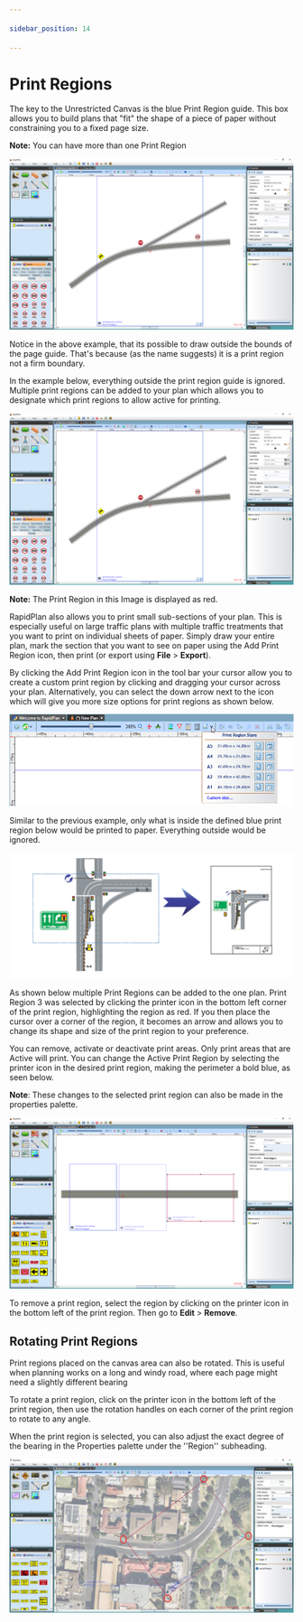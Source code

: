 ```yaml
---

sidebar_position: 14

---
```

# Print Regions

The key to the Unrestricted Canvas is the blue Print Region guide. This box allows you to build plans that "fit" the shape of a piece of paper without constraining you to a fixed page size.

**Note:** You can have more than one Print Region

![Print_Region](./assets/Print_Region.png)

Notice in the above example, that its possible to draw outside the bounds of the page guide. That's because (as the name suggests) it is a print region not a firm boundary.

In the example below, everything outside the print region guide is ignored. Multiple print regions can be added to your plan which allows you to designate which print regions to allow active for printing.

![Print_Region](./assets/Print_Region.png)

**Note:** The Print Region in this Image is displayed as red.

RapidPlan also allows you to print small sub-sections of your plan. This is especially useful on large traffic plans with multiple traffic treatments that you want to print on individual sheets of paper. Simply draw your entire plan, mark the section that you want to see on paper using the Add Print Region icon, then print (or export using **File** > **Export**). 

By clicking the Add Print Region icon in the tool bar your cursor allow you to create a custom print region by clicking and dragging your cursor across your plan. Alternatively, you can select the down arrow next to the icon which will give you more size options for print regions as shown below.

![Add_Print_Region](./assets/Add_Print_Region.png)

Similar to the previous example, only what is inside the defined blue print region below would be printed to paper. Everything outside would be ignored.

![Alternate_Print_Region_Added](./assets/Alternate_Print_Region_Added.png)

As shown below multiple Print Regions can be added to the one plan. Print Region 3 was selected by clicking the printer icon in the bottom left corner of the print region, highlighting the region as red. If you then place the cursor over a corner of the region, it becomes an arrow and allows you to change its shape and size of the print region to your preference. 

You can remove, activate or deactivate print areas. Only print areas that are Active will print. You can change the Active Print Region by selecting the printer icon in the desired print region, making the perimeter a bold blue, as seen below.

**Note**: These changes to the selected print region can also be made in the properties palette.

![Adjust_Print_Region](./assets/Adjust_Print_Region.png)

To remove a print region, select the region by clicking on the printer icon in the bottom left of the print region. Then go to **Edit** > **Remove**. 

## Rotating Print Regions

Print regions placed on the canvas area can also be rotated. This is useful when planning works on a long and windy road, where each page might need a slightly different bearing

To rotate a print region, click on the printer icon in the bottom left of the print region, then use the rotation handles on each corner of the print region to rotate to any angle.

When the print region is selected, you can also adjust the exact degree of the bearing in the Properties palette under the ''Region'' subheading.

![Rotating_print_regions](./assets/Rotating_print_regions.png)